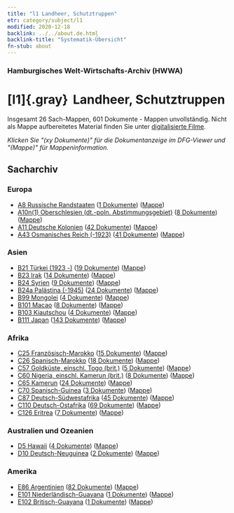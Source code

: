 ```yaml
---
title: "l1 Landheer, Schutztruppen"
etr: category/subject/l1
modified: 2020-12-18
backlink: ../../about.de.html
backlink-title: "Systematik-Übersicht"
fn-stub: about
---
```


### Hamburgisches Welt-Wirtschafts-Archiv (HWWA)
# [l1]{.gray}&#8201; Landheer, Schutztruppen&#160; 




Insgesamt 26 Sach-Mappen, 601 Dokumente - Mappen unvollständig.
Nicht als Mappe aufbereitetes Material finden Sie unter [digitalisierte Filme](/film/h1_sh).

_Klicken Sie "(xy Dokumente)" für die Dokumentanzeige im DFG-Viewer und "(Mappe)" für Mappeninformation._

## Sacharchiv




### Europa

- [A8 Russische Randstaaten](../../../geo/about.de.html#A8) (<a href="https://dfg-viewer.de/show/?tx_dlf[id]=https://pm20.zbw.eu/mets/sh/1409xx/140904/1447xx/144763/public.mets.de.xml" target="_blank">1 Dokumente</a>) ([Mappe](http://purl.org/pressemappe20/folder/sh/140904,144763))
- [A10n(1) Oberschlesien (dt.-poln. Abstimmungsgebiet)](../../../geo/about.de.html#A10n(1)) (<a href="https://dfg-viewer.de/show/?tx_dlf[id]=https://pm20.zbw.eu/mets/sh/1409xx/140948/1447xx/144763/public.mets.de.xml" target="_blank">8 Dokumente</a>) ([Mappe](http://purl.org/pressemappe20/folder/sh/140948,144763))
- [A11 Deutsche Kolonien](../../../geo/about.de.html#A11) (<a href="https://dfg-viewer.de/show/?tx_dlf[id]=https://pm20.zbw.eu/mets/sh/1409xx/140960/1447xx/144763/public.mets.de.xml" target="_blank">42 Dokumente</a>) ([Mappe](http://purl.org/pressemappe20/folder/sh/140960,144763))
- [A43 Osmanisches Reich (-1923)](../../../geo/about.de.html#A43) (<a href="https://dfg-viewer.de/show/?tx_dlf[id]=https://pm20.zbw.eu/mets/sh/1410xx/141034/1447xx/144763/public.mets.de.xml" target="_blank">41 Dokumente</a>) ([Mappe](http://purl.org/pressemappe20/folder/sh/141034,144763))

### Asien

- [B21 Türkei (1923 -)](../../../geo/about.de.html#B21) (<a href="https://dfg-viewer.de/show/?tx_dlf[id]=https://pm20.zbw.eu/mets/sh/1411xx/141111/1447xx/144763/public.mets.de.xml" target="_blank">19 Dokumente</a>) ([Mappe](http://purl.org/pressemappe20/folder/sh/141111,144763))
- [B23 Irak](../../../geo/about.de.html#B23) (<a href="https://dfg-viewer.de/show/?tx_dlf[id]=https://pm20.zbw.eu/mets/sh/1411xx/141113/1447xx/144763/public.mets.de.xml" target="_blank">14 Dokumente</a>) ([Mappe](http://purl.org/pressemappe20/folder/sh/141113,144763))
- [B24 Syrien](../../../geo/about.de.html#B24) (<a href="https://dfg-viewer.de/show/?tx_dlf[id]=https://pm20.zbw.eu/mets/sh/1411xx/141114/1447xx/144763/public.mets.de.xml" target="_blank">9 Dokumente</a>) ([Mappe](http://purl.org/pressemappe20/folder/sh/141114,144763))
- [B24a Palästina (-1945)](../../../geo/about.de.html#B24a) (<a href="https://dfg-viewer.de/show/?tx_dlf[id]=https://pm20.zbw.eu/mets/sh/1411xx/141115/1447xx/144763/public.mets.de.xml" target="_blank">24 Dokumente</a>) ([Mappe](http://purl.org/pressemappe20/folder/sh/141115,144763))
- [B99 Mongolei](../../../geo/about.de.html#B99) (<a href="https://dfg-viewer.de/show/?tx_dlf[id]=https://pm20.zbw.eu/mets/sh/1412xx/141261/1447xx/144763/public.mets.de.xml" target="_blank">4 Dokumente</a>) ([Mappe](http://purl.org/pressemappe20/folder/sh/141261,144763))
- [B101 Macao](../../../geo/about.de.html#B101) (<a href="https://dfg-viewer.de/show/?tx_dlf[id]=https://pm20.zbw.eu/mets/sh/1412xx/141267/1447xx/144763/public.mets.de.xml" target="_blank">8 Dokumente</a>) ([Mappe](http://purl.org/pressemappe20/folder/sh/141267,144763))
- [B103 Kiautschou](../../../geo/about.de.html#B103) (<a href="https://dfg-viewer.de/show/?tx_dlf[id]=https://pm20.zbw.eu/mets/sh/1261xx/126163/1447xx/144763/public.mets.de.xml" target="_blank">4 Dokumente</a>) ([Mappe](http://purl.org/pressemappe20/folder/sh/126163,144763))
- [B111 Japan](../../../geo/about.de.html#B111) (<a href="https://dfg-viewer.de/show/?tx_dlf[id]=https://pm20.zbw.eu/mets/sh/1412xx/141272/1447xx/144763/public.mets.de.xml" target="_blank">143 Dokumente</a>) ([Mappe](http://purl.org/pressemappe20/folder/sh/141272,144763))

### Afrika

- [C25 Französisch-Marokko](../../../geo/about.de.html#C25) (<a href="https://dfg-viewer.de/show/?tx_dlf[id]=https://pm20.zbw.eu/mets/sh/1413xx/141358/1447xx/144763/public.mets.de.xml" target="_blank">15 Dokumente</a>) ([Mappe](http://purl.org/pressemappe20/folder/sh/141358,144763))
- [C26 Spanisch-Marokko](../../../geo/about.de.html#C26) (<a href="https://dfg-viewer.de/show/?tx_dlf[id]=https://pm20.zbw.eu/mets/sh/1413xx/141359/1447xx/144763/public.mets.de.xml" target="_blank">18 Dokumente</a>) ([Mappe](http://purl.org/pressemappe20/folder/sh/141359,144763))
- [C57 Goldküste, einschl. Togo (brit.)](../../../geo/about.de.html#C57) (<a href="https://dfg-viewer.de/show/?tx_dlf[id]=https://pm20.zbw.eu/mets/sh/1414xx/141406/1447xx/144763/public.mets.de.xml" target="_blank">5 Dokumente</a>) ([Mappe](http://purl.org/pressemappe20/folder/sh/141406,144763))
- [C60 Nigeria, einschl. Kamerun (brit.)](../../../geo/about.de.html#C60) (<a href="https://dfg-viewer.de/show/?tx_dlf[id]=https://pm20.zbw.eu/mets/sh/1414xx/141409/1447xx/144763/public.mets.de.xml" target="_blank">8 Dokumente</a>) ([Mappe](http://purl.org/pressemappe20/folder/sh/141409,144763))
- [C65 Kamerun](../../../geo/about.de.html#C65) (<a href="https://dfg-viewer.de/show/?tx_dlf[id]=https://pm20.zbw.eu/mets/sh/1414xx/141410/1447xx/144763/public.mets.de.xml" target="_blank">24 Dokumente</a>) ([Mappe](http://purl.org/pressemappe20/folder/sh/141410,144763))
- [C70 Spanisch-Guinea](../../../geo/about.de.html#C70) (<a href="https://dfg-viewer.de/show/?tx_dlf[id]=https://pm20.zbw.eu/mets/sh/1414xx/141412/1447xx/144763/public.mets.de.xml" target="_blank">3 Dokumente</a>) ([Mappe](http://purl.org/pressemappe20/folder/sh/141412,144763))
- [C87 Deutsch-Südwestafrika](../../../geo/about.de.html#C87) (<a href="https://dfg-viewer.de/show/?tx_dlf[id]=https://pm20.zbw.eu/mets/sh/1414xx/141450/1447xx/144763/public.mets.de.xml" target="_blank">45 Dokumente</a>) ([Mappe](http://purl.org/pressemappe20/folder/sh/141450,144763))
- [C110 Deutsch-Ostafrika](../../../geo/about.de.html#C110) (<a href="https://dfg-viewer.de/show/?tx_dlf[id]=https://pm20.zbw.eu/mets/sh/1414xx/141471/1447xx/144763/public.mets.de.xml" target="_blank">69 Dokumente</a>) ([Mappe](http://purl.org/pressemappe20/folder/sh/141471,144763))
- [C126 Eritrea](../../../geo/about.de.html#C126) (<a href="https://dfg-viewer.de/show/?tx_dlf[id]=https://pm20.zbw.eu/mets/sh/1414xx/141483/1447xx/144763/public.mets.de.xml" target="_blank">7 Dokumente</a>) ([Mappe](http://purl.org/pressemappe20/folder/sh/141483,144763))

### Australien und Ozeanien

- [D5 Hawaii](../../../geo/about.de.html#D5) (<a href="https://dfg-viewer.de/show/?tx_dlf[id]=https://pm20.zbw.eu/mets/sh/1415xx/141595/1447xx/144763/public.mets.de.xml" target="_blank">4 Dokumente</a>) ([Mappe](http://purl.org/pressemappe20/folder/sh/141595,144763))
- [D10 Deutsch-Neuguinea](../../../geo/about.de.html#D10) (<a href="https://dfg-viewer.de/show/?tx_dlf[id]=https://pm20.zbw.eu/mets/sh/1416xx/141601/1447xx/144763/public.mets.de.xml" target="_blank">2 Dokumente</a>) ([Mappe](http://purl.org/pressemappe20/folder/sh/141601,144763))

### Amerika

- [E86 Argentinien](../../../geo/about.de.html#E86) (<a href="https://dfg-viewer.de/show/?tx_dlf[id]=https://pm20.zbw.eu/mets/sh/1416xx/141692/1447xx/144763/public.mets.de.xml" target="_blank">82 Dokumente</a>) ([Mappe](http://purl.org/pressemappe20/folder/sh/141692,144763))
- [E101 Niederländisch-Guayana](../../../geo/about.de.html#E101) (<a href="https://dfg-viewer.de/show/?tx_dlf[id]=https://pm20.zbw.eu/mets/sh/1416xx/141699/1447xx/144763/public.mets.de.xml" target="_blank">1 Dokumente</a>) ([Mappe](http://purl.org/pressemappe20/folder/sh/141699,144763))
- [E102 Britisch-Guayana](../../../geo/about.de.html#E102) (<a href="https://dfg-viewer.de/show/?tx_dlf[id]=https://pm20.zbw.eu/mets/sh/1417xx/141700/1447xx/144763/public.mets.de.xml" target="_blank">1 Dokumente</a>) ([Mappe](http://purl.org/pressemappe20/folder/sh/141700,144763))


